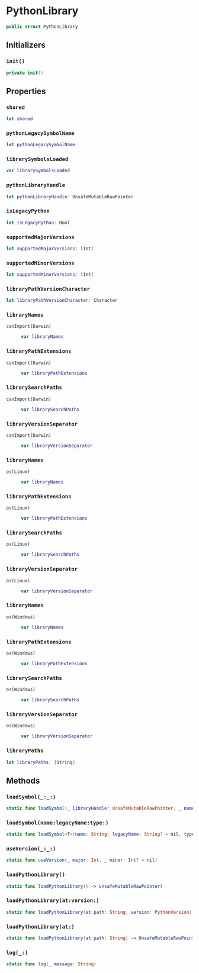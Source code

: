 # PythonLibrary

``` swift
public struct PythonLibrary
```

## Initializers

### `init()`

``` swift
private init()
```

## Properties

### `shared`

``` swift
let shared
```

### `pythonLegacySymbolName`

``` swift
let pythonLegacySymbolName
```

### `librarySymbolsLoaded`

``` swift
var librarySymbolsLoaded
```

### `pythonLibraryHandle`

``` swift
let pythonLibraryHandle: UnsafeMutableRawPointer
```

### `isLegacyPython`

``` swift
let isLegacyPython: Bool
```

### `supportedMajorVersions`

``` swift
let supportedMajorVersions: [Int]
```

### `supportedMinorVersions`

``` swift
let supportedMinorVersions: [Int]
```

### `libraryPathVersionCharacter`

``` swift
let libraryPathVersionCharacter: Character
```

### `libraryNames`

<dl>
<dt><code>canImport(Darwin)</code></dt>
<dd>

``` swift
var libraryNames
```

</dd>
</dl>

### `libraryPathExtensions`

<dl>
<dt><code>canImport(Darwin)</code></dt>
<dd>

``` swift
var libraryPathExtensions
```

</dd>
</dl>

### `librarySearchPaths`

<dl>
<dt><code>canImport(Darwin)</code></dt>
<dd>

``` swift
var librarySearchPaths
```

</dd>
</dl>

### `libraryVersionSeparator`

<dl>
<dt><code>canImport(Darwin)</code></dt>
<dd>

``` swift
var libraryVersionSeparator
```

</dd>
</dl>

### `libraryNames`

<dl>
<dt><code>os(Linux)</code></dt>
<dd>

``` swift
var libraryNames
```

</dd>
</dl>

### `libraryPathExtensions`

<dl>
<dt><code>os(Linux)</code></dt>
<dd>

``` swift
var libraryPathExtensions
```

</dd>
</dl>

### `librarySearchPaths`

<dl>
<dt><code>os(Linux)</code></dt>
<dd>

``` swift
var librarySearchPaths
```

</dd>
</dl>

### `libraryVersionSeparator`

<dl>
<dt><code>os(Linux)</code></dt>
<dd>

``` swift
var libraryVersionSeparator
```

</dd>
</dl>

### `libraryNames`

<dl>
<dt><code>os(Windows)</code></dt>
<dd>

``` swift
var libraryNames
```

</dd>
</dl>

### `libraryPathExtensions`

<dl>
<dt><code>os(Windows)</code></dt>
<dd>

``` swift
var libraryPathExtensions
```

</dd>
</dl>

### `librarySearchPaths`

<dl>
<dt><code>os(Windows)</code></dt>
<dd>

``` swift
var librarySearchPaths
```

</dd>
</dl>

### `libraryVersionSeparator`

<dl>
<dt><code>os(Windows)</code></dt>
<dd>

``` swift
var libraryVersionSeparator
```

</dd>
</dl>

### `libraryPaths`

``` swift
let libraryPaths: [String]
```

## Methods

### `loadSymbol(_:_:)`

``` swift
static func loadSymbol(_ libraryHandle: UnsafeMutableRawPointer, _ name: String) -> UnsafeMutableRawPointer?
```

### `loadSymbol(name:legacyName:type:)`

``` swift
static func loadSymbol<T>(name: String, legacyName: String? = nil, type: T.Type = T.self) -> T
```

### `useVersion(_:_:)`

``` swift
static func useVersion(_ major: Int, _ minor: Int? = nil)
```

### `loadPythonLibrary()`

``` swift
static func loadPythonLibrary() -> UnsafeMutableRawPointer?
```

### `loadPythonLibrary(at:version:)`

``` swift
static func loadPythonLibrary(at path: String, version: PythonVersion) -> UnsafeMutableRawPointer?
```

### `loadPythonLibrary(at:)`

``` swift
static func loadPythonLibrary(at path: String) -> UnsafeMutableRawPointer?
```

### `log(_:)`

``` swift
static func log(_ message: String)
```
